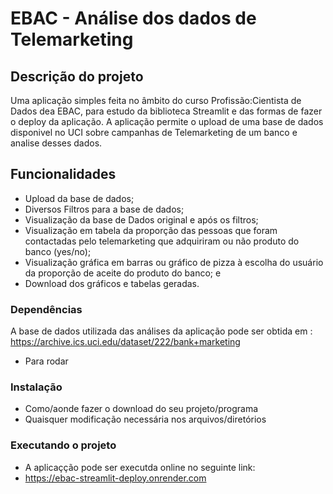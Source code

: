 # EBAC -  Análise dos dados de Telemarketing

## Descrição do projeto

Uma aplicação simples feita no âmbito do curso Profissão:Cientista de Dados dea EBAC, para estudo da biblioteca Streamlit e das formas de fazer o deploy da aplicação.
A aplicação permite o upload de uma base de dados disponivel no UCI sobre campanhas de Telemarketing de um banco e analise desses dados.

## Funcionalidades

- Upload da base de dados;
- Diversos Filtros para a base de dados;
- Visualização da base de Dados original e após os filtros;
- Visualização  em tabela da proporção das pessoas que foram contactadas pelo telemarketing que adquiriram ou não produto do banco (yes/no);
- Visualização gráfica em barras ou gráfico de pizza à escolha do usuário da proporção de aceite do produto do banco; e
- Download dos gráficos e tabelas geradas.

### Dependências

A base de dados utilizada das análises da aplicação pode ser obtida em :
https://archive.ics.uci.edu/dataset/222/bank+marketing

* Para rodar

### Instalação

* Como/aonde fazer o download do seu projeto/programa
* Quaisquer modificação necessária nos arquivos/diretórios

### Executando o projeto

* A aplicaçção pode ser executda online no seguinte link:
* https://ebac-streamlit-deploy.onrender.com

